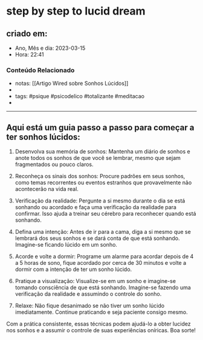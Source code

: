 # step by step to lucid dream

## criado em: 

- Ano, Mês e dia: 2023-03-15
- Hora: 22:41

### Conteúdo Relacionado

- notas: [[Artigo Wired sobre Sonhos Lúcidos]]
- 
- tags: #psique #psicodelico #totalizante #meditacao 
- 
---

## Aqui está um guia passo a passo para começar a ter sonhos lúcidos:

1. Desenvolva sua memória de sonhos: Mantenha um diário de sonhos e anote todos os sonhos de que você se lembrar, mesmo que sejam fragmentados ou pouco claros.
    
2. Reconheça os sinais dos sonhos: Procure padrões em seus sonhos, como temas recorrentes ou eventos estranhos que provavelmente não acontecerão na vida real.
    
3. Verificação da realidade: Pergunte a si mesmo durante o dia se está sonhando ou acordado e faça uma verificação da realidade para confirmar. Isso ajuda a treinar seu cérebro para reconhecer quando está sonhando.
    
4. Defina uma intenção: Antes de ir para a cama, diga a si mesmo que se lembrará dos seus sonhos e se dará conta de que está sonhando. Imagine-se ficando lúcido em um sonho.
    
5. Acorde e volte a dormir: Programe um alarme para acordar depois de 4 a 5 horas de sono, fique acordado por cerca de 30 minutos e volte a dormir com a intenção de ter um sonho lúcido.
    
6. Pratique a visualização: Visualize-se em um sonho e imagine-se tomando consciência de que está sonhando. Imagine-se fazendo uma verificação da realidade e assumindo o controle do sonho.
    
7. Relaxe: Não fique desanimado se não tiver um sonho lúcido imediatamente. Continue praticando e seja paciente consigo mesmo.

Com a prática consistente, essas técnicas podem ajudá-lo a obter lucidez nos sonhos e a assumir o controle de suas experiências oníricas. Boa sorte!